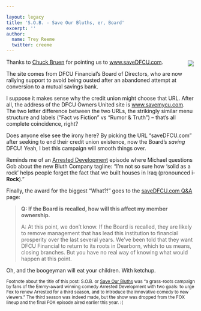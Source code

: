 ```yaml
---

layout: legacy
title: 'S.O.B. - Save Our Bluths, er, Board'
excerpt: ''
author:
  name: Trey Reeme
  twitter: creeme
---
```


<p><a href="http://en.wikipedia.org/wiki/Arrested_Development"><img src="/images/legacy/finalcountdown.jpg" style="float:right; margin: 4px;"></a>Thanks to <a href="http://cbruen.com/blog/">Chuck Bruen</a> for pointing us to <a href="http://www.savedfcu.com">www.saveDFCU.com</a>.</p>


<p>The site comes from <span class="caps">DFCU</span> Financial&#8217;s Board of Directors, who are now rallying support to avoid being ousted after an abandoned attempt at conversion to a mutual savings bank.</p>


<p>I suppose it makes sense why the credit union might choose that <span class="caps">URL</span>.  After all, the address of the <span class="caps">DFCU</span> Owners United site is <a href="http://www.savemycu.com">www.savemycu.com</a>.  The two letter difference between the two URLs, the strikingly similar menu structure and labels (&#8220;Fact vs Fiction&#8221; vs &#8220;Rumor &#38; Truth&#8221;) &#8211; that&#8217;s all complete coincidence, right?</p>


<p>Does anyone else see the irony here?  By picking the <span class="caps">URL</span> &#8220;saveDFCU.com&#8221; after seeking to end their credit union existence, now the Board&#8217;s <em>saving</em> DFCU! Yeah, I bet this campaign will smooth things over.</p>


<p>Reminds me of an <a href="http://en.wikipedia.org/wiki/Arrested_Development">Arrested Development</a> episode where Michael questions Gob about the new Bluth Company tagline: &#8220;I&#8217;m not so sure how &#8216;solid as a rock&#8217; helps people forget the fact that we built houses in Iraq (pronounced i-<strong>Rock</strong>).&#8221;</p>


<p>Finally, the award for the biggest &#8220;What?!&#8221; goes to the <a href="http://www.savedfcu.com/QandA.html">saveDFCU.com Q&#38;A</a> page:</p>


<blockquote><p><strong>Q: If the Board is recalled, how will this affect my member ownership.</strong></p><p>A: At this point, we don’t know. If the Board is recalled, they are likely to remove management that has lead this institution to financial prosperity over the last several years. We’ve been told that they want <span class="caps">DFCU</span> Financial to return to its roots in Dearborn, which to us means, closing branches. But you have no real way of knowing what would happen at this point.</p></blockquote>

<p>Oh, and the boogeyman will eat your children.  With ketchup.</p>


<p><sup>Footnote about the title of this post: S.O.B. or <a href="http://the-op.com/saveourbluths/">Save Our Bluths</a> was &#8220;a grass-roots campaign by fans of the Emmy-award winning comedy Arrested Development with two goals: to urge Fox to renew Arrested for a third season, and to introduce the innovative comedy to new viewers.&#8221;  The third season was indeed made, but the show was dropped from the <span class="caps">FOX</span> lineup and the final <span class="caps">FOX</span> episode aired earlier this year. :(</sup></p>